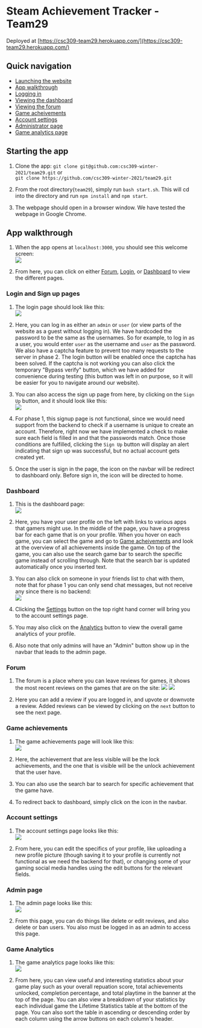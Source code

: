 # Steam Achievement Tracker - Team29

Deployed at [https://csc309-team29.herokuapp.com/](https://csc309-team29.herokuapp.com/)

## Quick navigation
- [Launching the website](#starting-the-app)
- [App walkthrough](#app-walkthrough)
- [Logging in](#login-and-sign-up-pages)
- [Viewing the dashboard](#dashboard)
- [Viewing the forum](#forum)
- [Game acheivements](#game-achievements)
- [Account settings](#account-settings)
- [Administrator page](#admin-page)
- [Game analytics page](#game-analytics)

## Starting the app
1. Clone the app: `git clone git@github.com:csc309-winter-2021/team29.git` or  
`git clone https://github.com/csc309-winter-2021/team29.git`

2. From the root directory(`team29`), simply run `bash start.sh`. This will cd into the directory and run `npm install` and `npm start`.

3. The webpage should open in a browser window. We have tested the webpage in Google Chrome.


## App walkthrough
1. When the app opens at `localhost:3000`, you should see this welcome screen:  
![](readme_images/welcome_page.PNG)

2. From here, you can click on either [Forum](#forum), [Login](#login-and-sign-up-pages), or [Dashboard](#dashboard) to view the different pages.


### Login and Sign up pages
1. The login page should look like this:  
![](readme_images/login_page.PNG)

2. Here, you can log in as either an `admin` or `user` (or view parts of the website as a guest without logging in). We have hardcoded the password to be the same as the usernames. So for example, to log in as a user,
you would enter `user` as the username and `user` as the password. We also have a captcha feature to prevent too many requests to the server in phase 2. The login button will be enabled once the captcha has been solved.
If the captcha is not working you can also click the temporary "Bypass verify" button, which we have added for convenience during testing (this button was left in on purpose, so it will be easier for you to navigate around our website).

3. You can also access the sign up page from here, by clicking on the `Sign Up` button, and it should look like this:  
![](readme_images/signup_page.PNG)

4. For phase 1, this signup page is not functional, since we would need support from the backend to check if a username is unique to create an account. Therefore, right now we have implemented a check to make sure each field is filled in
and that the passwords match. Once those conditions are fulfilled, clicking the `Sign Up` button will display an alert indicating that sign up was successful, but no actual account gets created yet.

5. Once the user is sign in the page, the icon on the navbar will be redirect to dashboard only. Before sign in, the icon will be directed to home.

### Dashboard
1. This is the dashboard page:  
![](readme_images/dashboard_page.PNG)

2. Here, you have your user profile on the left with links to various apps that gamers might use. In the middle of the page, you have a progress bar for each game that is on your profile. When you hover on each game, you can select the game and go to [Game acheivements](#game-achievements) and look at the overview of all achievements inside the game. On top of the game, you can also use the search game bar to search the specific game instead of scrolling through. Note that the search bar is updated automatically once you inserted text.

3. You can also click on someone in your friends list to chat with them, note that for phase 1 you can only send chat messages, but not receive any since there is no backend:  
![](readme_images/dashboard_friend_chat.PNG)

4. Clicking the [Settings](#account-settings) button on the top right hand corner will bring you to the account settings page.

5. You may also click on the [Analytics](#game-analytics) button to view the overall game analytics of your profile.

6. Also note that only admins will have an "Admin" button show up in the navbar that leads to the admin page.


### Forum
1. The forum is a place where you can leave reviews for games, it shows the most recent reviews on the games that are on the site:
![](readme_images/forum_page_top.PNG)
![](readme_images/forum_page_bottom.PNG)

2. Here you can add a review if you are logged in, and upvote or downvote a review. Added reviews can be viewed by clicking on the `next` button to see the next page.


### Game achievements
1. The game achievements page will look like this:  
![](readme_images/game_achievements_page.PNG)

2. Here, the achievement that are less visible will be the lock achievements, and the one that is visible will be the unlock achievement that the user have.

3. You can also use the search bar to search for specific achievement that the game have.

4. To redirect back to dashboard, simply click on the icon in the navbar.


### Account settings
1. The account settings page looks like this:  
![](readme_images/settings_page.PNG)

2. From here, you can edit the specifics of your profile, like uploading a new profile picture (though saving it to your profile is currently not functional as we need the backend for that), or changing some of your gaming social media handles using the edit buttons for the relevant fields.


### Admin page
1. The admin page looks like this:  
![](readme_images/admin_page.PNG)

2. From this page, you can do things like delete or edit reviews, and also delete or ban users. You also must be logged in as an admin to access this page.


### Game Analytics
1. The game analytics page looks like this:  
![](readme_images/game_analytics_page.PNG)

2. From here, you can view useful and interesting statistics about your game play such as your overall repuation score, total achievements unlocked, completion percentage, and total playtime in the banner at the top of the page. You can also view a breakdown of your statistics by each individual game the Lifetime Statistics table at the bottom of the page. You can also sort the table in ascending or descending order by each column using the arrow buttons on each column's header.
